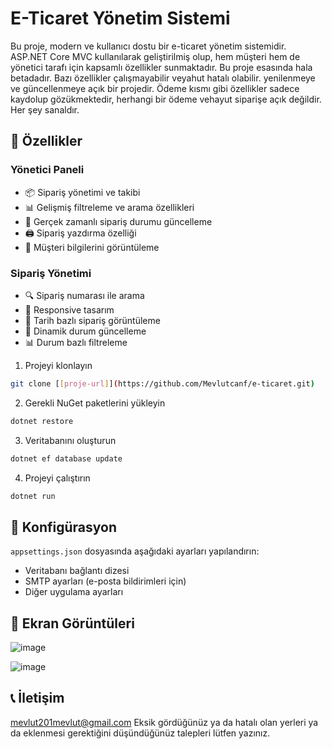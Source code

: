 # E-Ticaret Yönetim Sistemi

Bu proje, modern ve kullanıcı dostu bir e-ticaret yönetim sistemidir. ASP.NET Core MVC kullanılarak geliştirilmiş olup, hem müşteri hem de yönetici tarafı için kapsamlı özellikler sunmaktadır. 
Bu proje esasında hala betadadır. Bazı özellikler çalışmayabilir veyahut hatalı olabilir. yenilenmeye ve güncellenmeye açık bir projedir. Ödeme kısmı gibi özellikler sadece kaydolup gözükmektedir, herhangi bir ödeme vehayut siparişe açık değildir. Her şey sanaldır.

## 🚀 Özellikler

### Yönetici Paneli
- 📦 Sipariş yönetimi ve takibi
- 📊 Gelişmiş filtreleme ve arama özellikleri
- 🔄 Gerçek zamanlı sipariş durumu güncelleme
- 🖨️ Sipariş yazdırma özelliği
- 👥 Müşteri bilgilerini görüntüleme

### Sipariş Yönetimi
- 🔍 Sipariş numarası ile arama
- 📱 Responsive tasarım
- 📅 Tarih bazlı sipariş görüntüleme
- 💫 Dinamik durum güncelleme
- 📊 Durum bazlı filtreleme

1. Projeyi klonlayın
```bash
git clone [[proje-url]](https://github.com/Mevlutcanf/e-ticaret.git)
```

2. Gerekli NuGet paketlerini yükleyin
```bash
dotnet restore
```

3. Veritabanını oluşturun
```bash
dotnet ef database update
```

4. Projeyi çalıştırın
```bash
dotnet run
```

## 🔧 Konfigürasyon

`appsettings.json` dosyasında aşağıdaki ayarları yapılandırın:

- Veritabanı bağlantı dizesi
- SMTP ayarları (e-posta bildirimleri için)
- Diğer uygulama ayarları

## 📱 Ekran Görüntüleri

![image](https://github.com/user-attachments/assets/b11e4825-1c35-4e0c-ad3b-e56533a13c59)

![image](https://github.com/user-attachments/assets/dbe306d4-7746-4e55-9d2e-c33860cfa048)





## 📞 İletişim

mevlut201mevlut@gmail.com
Eksik gördüğünüz ya da hatalı olan yerleri ya da eklenmesi gerektiğini düşündüğünüz talepleri lütfen yazınız.
